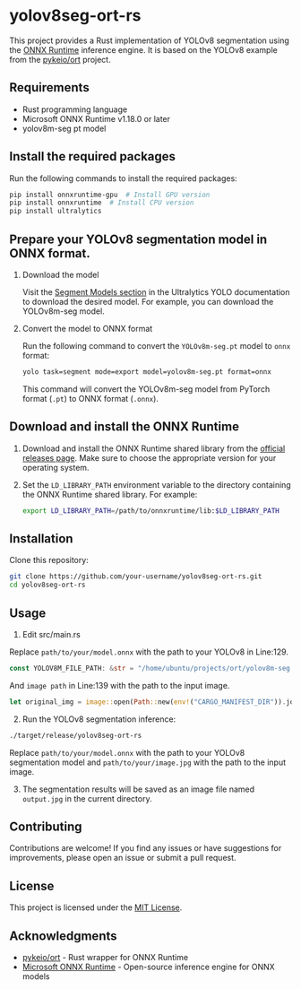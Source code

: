 # yolov8seg-ort-rs

This project provides a Rust implementation of YOLOv8 segmentation using the [ONNX Runtime](https://github.com/microsoft/onnxruntime) inference engine. It is based on the YOLOv8 example from the [pykeio/ort](https://github.com/pykeio/ort) project.

## Requirements

- Rust programming language
- Microsoft ONNX Runtime v1.18.0 or later
- yolov8m-seg pt model

## Install the required packages

Run the following commands to install the required packages:

```bash
pip install onnxruntime-gpu  # Install GPU version
pip install onnxruntime  # Install CPU version
pip install ultralytics
```

## Prepare your YOLOv8 segmentation model in ONNX format.
1. Download the model

    Visit the [Segment Models section](https://docs.ultralytics.com/tasks/segment/#models) in the Ultralytics YOLO documentation to download the desired model. For example, you can download the YOLOv8m-seg model.
2. Convert the model to ONNX format

    Run the following command to convert the `YOLOv8m-seg.pt` model to `onnx` format:

    ```bash
    yolo task=segment mode=export model=yolov8m-seg.pt format=onnx
    ```

    This command will convert the YOLOv8m-seg model from PyTorch format (`.pt`) to ONNX format (`.onnx`).

## Download and install the ONNX Runtime
1. Download and install the ONNX Runtime shared library from the [official releases page](https://github.com/microsoft/onnxruntime/releases/tag/v1.18.0). Make sure to choose the appropriate version for your operating system.

2. Set the `LD_LIBRARY_PATH` environment variable to the directory containing the ONNX Runtime shared library. For example:

    ```bash
    export LD_LIBRARY_PATH=/path/to/onnxruntime/lib:$LD_LIBRARY_PATH
    ```

## Installation

Clone this repository:

```bash
git clone https://github.com/your-username/yolov8seg-ort-rs.git
cd yolov8seg-ort-rs
```


## Usage

1. Edit src/main.rs

Replace `path/to/your/model.onnx` with the path to your YOLOv8 in Line:129.
```rust
const YOLOV8M_FILE_PATH: &str = "/home/ubuntu/projects/ort/yolov8m-seg.onnx";
```

And `image path` in Line:139 with the path to the input image.
```rust
let original_img = image::open(Path::new(env!("CARGO_MANIFEST_DIR")).join("data").join("baseball.jpg")).unwrap();
```

2. Run the YOLOv8 segmentation inference:
```bash
./target/release/yolov8seg-ort-rs
```

Replace `path/to/your/model.onnx` with the path to your YOLOv8 segmentation model and `path/to/your/image.jpg` with the path to the input image.

3. The segmentation results will be saved as an image file named `output.jpg` in the current directory.

## Contributing

Contributions are welcome! If you find any issues or have suggestions for improvements, please open an issue or submit a pull request.

## License

This project is licensed under the [MIT License](LICENSE).

## Acknowledgments

- [pykeio/ort](https://github.com/pykeio/ort) - Rust wrapper for ONNX Runtime
- [Microsoft ONNX Runtime](https://github.com/microsoft/onnxruntime) - Open-source inference engine for ONNX models